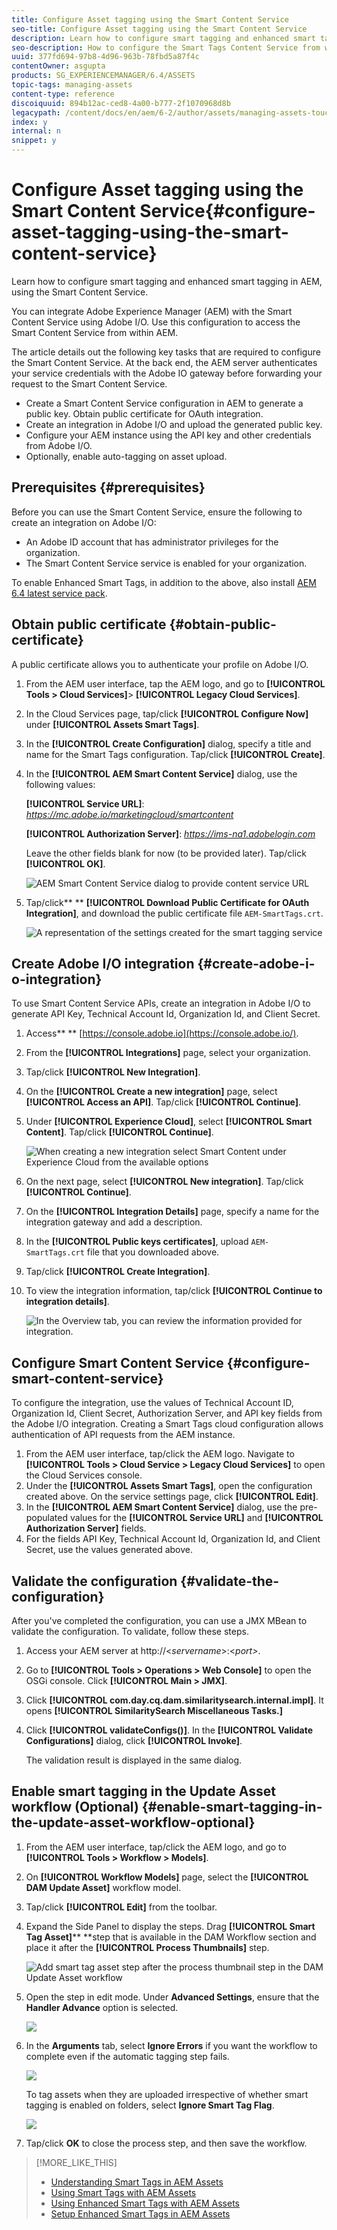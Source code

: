 ```yaml
---
title: Configure Asset tagging using the Smart Content Service
seo-title: Configure Asset tagging using the Smart Content Service
description: Learn how to configure smart tagging and enhanced smart tagging in AEM, using the Smart Content Service.
seo-description: How to configure the Smart Tags Content Service from within AEM.
uuid: 377fd694-97b8-4d96-963b-78fbd5a87f4c
contentOwner: asgupta
products: SG_EXPERIENCEMANAGER/6.4/ASSETS
topic-tags: managing-assets
content-type: reference
discoiquuid: 894b12ac-ced8-4a00-b777-2f1070968d8b
legacypath: /content/docs/en/aem/6-2/author/assets/managing-assets-touch-ui/configuring-smart-content-services-integration
index: y
internal: n
snippet: y
---
```


# Configure Asset tagging using the Smart Content Service{#configure-asset-tagging-using-the-smart-content-service}

Learn how to configure smart tagging and enhanced smart tagging in AEM, using the Smart Content Service.

You can integrate Adobe Experience Manager (AEM) with the Smart Content Service using Adobe I/O. Use this configuration to access the Smart Content Service from within AEM.

The article details out the following key tasks that are required to configure the Smart Content Service. At the back end, the AEM server authenticates your service credentials with the Adobe IO gateway before forwarding your request to the Smart Content Service.

* Create a Smart Content Service configuration in AEM to generate a public key. Obtain public certificate for OAuth integration.
* Create an integration in Adobe I/O and upload the generated public key.
* Configure your AEM instance using the API key and other credentials from Adobe I/O.  
* Optionally, enable auto-tagging on asset upload.

## Prerequisites {#prerequisites}

Before you can use the Smart Content Service, ensure the following to create an integration on Adobe I/O:

* An Adobe ID account that has administrator privileges for the organization.
* The Smart Content Service service is enabled for your organization.

To enable Enhanced Smart Tags, in addition to the above, also install [AEM 6.4 latest service pack](/content/help/en/experience-manager/aem-releases-updates#main-pars_step_with_card_1987226281).

## Obtain public certificate {#obtain-public-certificate}

A public certificate allows you to authenticate your profile on Adobe I/O.

1. From the AEM user interface, tap the AEM logo, and go to **[!UICONTROL Tools > Cloud Services]**> **[!UICONTROL Legacy Cloud Services]**.  

1. In the Cloud Services page, tap/click **[!UICONTROL Configure Now]** under **[!UICONTROL Assets Smart Tags]**.
1. In the **[!UICONTROL Create Configuration]** dialog, specify a title and name for the Smart Tags configuration. Tap/click **[!UICONTROL Create]**.
1. In the **[!UICONTROL AEM Smart Content Service]** dialog, use the following values:

   **[!UICONTROL Service URL]**: *https://mc.adobe.io/marketingcloud/smartcontent*

   **[!UICONTROL Authorization Server]**: *https://ims-na1.adobelogin.com*

   Leave the other fields blank for now (to be provided later). Tap/click **[!UICONTROL OK]**.

   ![AEM Smart Content Service dialog to provide content service URL](assets/aem_scs.png)

1. Tap/click** ** **[!UICONTROL Download Public Certificate for OAuth Integration]**, and download the public certificate file `AEM-SmartTags.crt`.

   ![A representation of the settings created for the smart tagging service](assets/download_link.png)

## Create Adobe I/O integration {#create-adobe-i-o-integration}

To use Smart Content Service APIs, create an integration in Adobe I/O to generate API Key, Technical Account Id, Organization Id, and Client Secret.

1. Access** ** [https://console.adobe.io](https://console.adobe.io/).
1. From the **[!UICONTROL Integrations]** page, select your organization.
1. Tap/click **[!UICONTROL New Integration]**.
1. On the **[!UICONTROL Create a new integration]** page, select **[!UICONTROL Access an API]**. Tap/click **[!UICONTROL Continue]**.
1. Under **[!UICONTROL Experience Cloud]**, select **[!UICONTROL Smart Content]**. Tap/click **[!UICONTROL Continue]**.

   ![When creating a new integration select Smart Content under Experience Cloud from the available options](assets/smart_content.png)

1. On the next page, select **[!UICONTROL New integration]**. Tap/click **[!UICONTROL Continue]**.
1. On the **[!UICONTROL Integration Details]** page, specify a name for the integration gateway and add a description.
1. In the **[!UICONTROL Public keys certificates]**, upload `AEM-SmartTags.crt` file that you downloaded above.
1. Tap/click **[!UICONTROL Create Integration]**.
1. To view the integration information, tap/click **[!UICONTROL Continue to integration details]**.

   ![In the Overview tab, you can review the information provided for integration.](assets/integration_details.png)

## Configure Smart Content Service {#configure-smart-content-service}

To configure the integration, use the values of Technical Account ID, Organization Id, Client Secret, Authorization Server, and API key fields from the Adobe I/O integration. Creating a Smart Tags cloud configuration allows authentication of API requests from the AEM instance.

1. From the AEM user interface, tap/click the AEM logo. Navigate to **[!UICONTROL Tools > Cloud Service > Legacy Cloud Services]** to open the Cloud Services console.
1. Under the **[!UICONTROL Assets Smart Tags]**, open the configuration created above. On the service settings page, click **[!UICONTROL Edit]**.
1. In the **[!UICONTROL AEM Smart Content Service]** dialog, use the pre-populated values for the **[!UICONTROL Service URL]** and **[!UICONTROL Authorization Server]** fields.
1. For the fields API Key, Technical Account Id, Organization Id, and Client Secret, use the values generated above.

## Validate the configuration {#validate-the-configuration}

After you've completed the configuration, you can use a JMX MBean to validate the configuration. To validate, follow these steps.

1. Access your AEM server at http://&lt;*servername*&gt;:&lt;*port&gt;*.  

1. Go to **[!UICONTROL Tools > Operations > Web Console]** to open the OSGi console. Click **[!UICONTROL Main > JMX]**.
1. Click **[!UICONTROL com.day.cq.dam.similaritysearch.internal.impl]**. It opens **[!UICONTROL SimilaritySearch Miscellaneous Tasks.]** 
1. Click **[!UICONTROL validateConfigs()]**. In the **[!UICONTROL Validate Configurations]** dialog, click **[!UICONTROL Invoke]**.

   The validation result is displayed in the same dialog.

## Enable smart tagging in the Update Asset workflow (Optional) {#enable-smart-tagging-in-the-update-asset-workflow-optional}

1. From the AEM user interface, tap/click the AEM logo, and go to **[!UICONTROL Tools > Workflow > Models]**.
1. On **[!UICONTROL Workflow Models]** page, select the **[!UICONTROL DAM Update Asset]** workflow model.
1. Tap/click **[!UICONTROL Edit]** from the toolbar.
1. Expand the Side Panel to display the steps. Drag **[!UICONTROL Smart Tag Asset]**** **step that is available in the DAM Workflow section and place it after the **[!UICONTROL Process Thumbnails]** step.

   ![Add smart tag asset step after the process thumbnail  step in the DAM Update Asset workflow](assets/chlimage_1-105.png)

1. Open the step in edit mode. Under **Advanced Settings**, ensure that the **Handler Advance** option is selected.

   ![](assets/chlimage_1-106.png)

1. In the **Arguments** tab, select **Ignore Errors** if you want the workflow to complete even if the automatic tagging step fails.

   ![](assets/chlimage_1-107.png)

   To tag assets when they are uploaded irrespective of whether smart tagging is enabled on folders, select **Ignore Smart Tag Flag**.

   ![](assets/chlimage_1-108.png)

1. Tap/click **OK** to close the process step, and then save the workflow.

>[!MORE_LIKE_THIS]
>
>* [Understanding Smart Tags in AEM Assets](/content/help/en/experience-manager/kt/assets/using/smart-tags-feature-video-understand)
>* [Using Smart Tags with AEM Assets](/content/help/en/experience-manager/kt/assets/using/smart-tags-feature-video-use)
>* [Using Enhanced Smart Tags with AEM Assets](/content/help/en/experience-manager/kt/assets/using/enhanced-smart-tags-feature-video-use)
>* [Setup Enhanced Smart Tags in AEM Assets](/content/help/en/experience-manager/kt/assets/using/enhanced-smart-tags-technical-video-setup)
